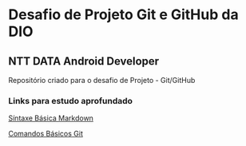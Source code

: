 # Desafio de Projeto Git e GitHub da DIO
## NTT DATA Android Developer
Repositório criado para o desafio de Projeto - Git/GitHub 

### Links para estudo aprofundado
[Síntaxe Básica Markdown](https://www.markdownguide.org/getting-started/)

[Comandos Básicos Git](https://gist.github.com/leocomelli/2545add34e4fec21ec16)

